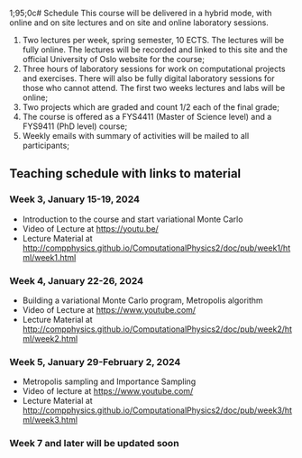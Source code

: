 
1;95;0c# Schedule
This course will be delivered in a hybrid mode, with online and on site lectures and on site and online laboratory sessions. 

1. Two lectures per week, spring semester, 10 ECTS. The lectures will be fully online. The lectures will be recorded and linked to this site and the official University of Oslo website for the course;
2. Three hours of laboratory sessions for work on computational projects and exercises. There will  also be fully digital laboratory sessions for those who cannot attend. The first two weeks lectures and labs will be online;
3. Two projects which are graded and count 1/2 each of the final grade;
4. The course is offered as a FYS4411 (Master of Science level) and a FYS9411 (PhD level) course;
5. Weekly emails with summary of activities will be mailed to all participants;


## Teaching schedule with links to material


###  Week 3, January 15-19, 2024
- Introduction to the course and start variational Monte Carlo
- Video of Lecture at https://youtu.be/
- Lecture Material at http://compphysics.github.io/ComputationalPhysics2/doc/pub/week1/html/week1.html

###  Week 4, January 22-26, 2024
- Building a variational Monte Carlo program, Metropolis algorithm
- Video of Lecture at https://www.youtube.com/
- Lecture Material at http://compphysics.github.io/ComputationalPhysics2/doc/pub/week2/html/week2.html

### Week 5, January 29-February 2, 2024
- Metropolis sampling and Importance Sampling
- Video of lecture at https://www.youtube.com/
- Lecture Material at http://compphysics.github.io/ComputationalPhysics2/doc/pub/week3/html/week3.html

### Week 7 and later will be updated soon